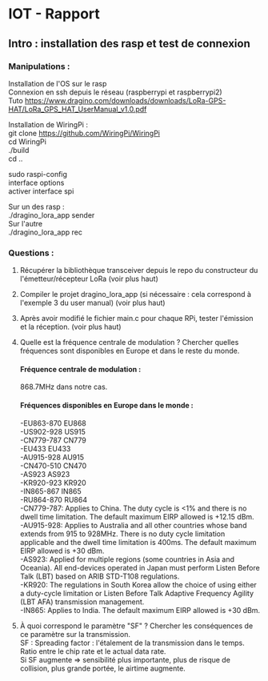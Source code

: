 # IOT - Rapport
## Intro : installation des rasp et test de connexion
### Manipulations :

Installation de l'OS sur le rasp  
Connexion en ssh depuis le réseau (raspberrypi et raspberrypi2)  
Tuto https://www.dragino.com/downloads/downloads/LoRa-GPS-HAT/LoRa_GPS_HAT_UserManual_v1.0.pdf  

Installation de WiringPi :  
git clone https://github.com/WiringPi/WiringPi  
cd WiringPi  
./build  
cd ..  
  
sudo raspi-config  
interface options  
activer interface spi  
  
Sur un des rasp :   
./dragino_lora_app sender  
Sur l'autre  
./dragino_lora_app rec  

### Questions :
1. Récupérer la bibliothèque transceiver depuis le repo du constructeur du l'émetteur/récepteur LoRa (voir plus haut)
2. Compiler le projet dragino_lora_app (si nécessaire : cela correspond à l'exemple 3 du user manual) (voir plus haut)
3. Après avoir modifié le fichier main.c pour chaque RPi, tester l'émission et la réception. (voir plus haut)
4. Quelle est la fréquence centrale de modulation ? Chercher quelles fréquences sont disponibles en Europe et dans le reste du monde.
    #### Fréquence centrale de modulation :
    868.7MHz dans notre cas.
    #### Fréquences disponibles en Europe dans le monde : 
    -EU863-870	EU868\
    -US902-928	US915\
    -CN779-787	CN779\
    -EU433	EU433\
    -AU915-928	AU915\
    -CN470-510	CN470\
    -AS923	AS923\
    -KR920-923	KR920\
    -IN865-867	IN865\
    -RU864-870	RU864\
    -CN779-787: Applies to China. The duty cycle is <1% and there is no dwell time limitation. The default maximum EIRP allowed is +12.15 dBm.\
    -AU915-928: Applies to Australia and all other countries whose band extends from 915 to 928MHz. There is no duty cycle limitation applicable and the dwell time       limitation is 400ms. The default maximum EIRP allowed is +30 dBm.\
    -AS923: Applied for multiple regions (some countries in Asia and Oceania). All end-devices operated in Japan must perform Listen Before Talk (LBT) based on ARIB     STD-T108 regulations.\
    -KR920: The regulations in South Korea allow the choice of using either a duty-cycle limitation or Listen Before Talk Adaptive Frequency Agility (LBT AFA)           transmission management.\
    -IN865: Applies to India. The default maximum EIRP allowed is +30 dBm.
    
  
5. À quoi correspond le paramètre "SF" ? Chercher les conséquences de ce paramètre sur la transmission.\
  SF : Spreading factor : l'étalement de la transmission dans le temps. Ratio entre le chip rate et le actual data rate. \
  Si SF augmente => sensibilité plus importante, plus de risque de collision, plus grande portée, le airtime augmente.
